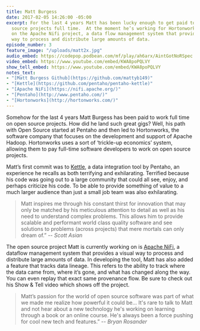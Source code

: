 ```yaml
---
title: Matt Burgess
date: 2017-02-05 14:26:00 -05:00
excerpt: For the last 4 years Matt has been lucky enough to get paid to work on open
  source projects full time.  At the moment he’s working for Hortonworks focusing
  on the Apache Nifi project, a data flow management system that provides a visual
  way to process and distribute large amounts of data.
episode_number: 3
feature_image: "/uploads/matt2x.jpg"
audio_embed: https://codepop.podbean.com/mf/play/ah6arx/AintGotNoRSpec.mp3
video_embed: https://www.youtube.com/embed/KWA8poPQLVY
show_tell_embed: https://www.youtube.com/embed/KWA8poPQLVY
notes_text:
- "[Matt Burgess Github](https://github.com/mattyb149)"
- "[Kettle](https://github.com/pentaho/pentaho-kettle)"
- "[Apache NiFi](https://nifi.apache.org/)"
- "[Pentaho](http://www.pentaho.com/)"
- "[Hortonworks](http://hortonworks.com/)"
---
```


Somehow for the last 4 years Matt Burgess has been paid to work full time on open source projects.  How did he land such great gigs?  Well, his path with Open Source started at Pentaho and then led to Hortonworks, the software company that focuses on the development and support of Apache Hadoop.  Hortonworks uses a sort of ‘trickle-up economics’ system, allowing them to pay full-time software developers to work on open source projects.

Matt’s first commit was to [Kettle](https://github.com/pentaho/pentaho-kettle), a data integration tool by Pentaho, an experience he recalls as both terrifying and exhilarating. Terrified because his code was going out to a large community that could all see, enjoy, and perhaps criticize his code.  To be able to provide something of value to a much larger audience than just a small job team was also exhilarating.

> Matt inspires me through his constant thirst for innovation that may only be matched by his meticulous attention to detail as well as his need to understand complex problems. This allows him to provide scalable and performant world class quality software and see solutions to problems (across projects) that mere mortals can only dream of.”
><cite>-- Scott Asian

The open source project Matt is currently working on is [Apache NiFi](https://nifi.apache.org/), a dataflow management system that provides a visual way to process and distribute large amounts of data. In developing the tool, Matt has also added a feature that tracks data lineage.  This refers to the ability to track where the data came from, where it’s gone, and what has changed along the way. You can even replay that exact same provenance flow.  Be sure to check out his Show & Tell video which shows off the project.

> Matt’s passion for the world of open source software was part of what we made me realize how powerful it could be... It's rare to talk to Matt and not hear about a new technology he's working on learning through a book or an online course.  He's always been a force pushing for cool new tech and features.”
><cite>-- Bryan Rosander
